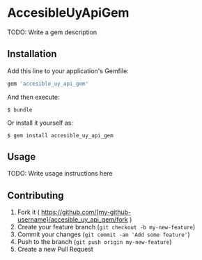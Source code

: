 # AccesibleUyApiGem

TODO: Write a gem description

## Installation

Add this line to your application's Gemfile:

```ruby
gem 'accesible_uy_api_gem'
```

And then execute:

    $ bundle

Or install it yourself as:

    $ gem install accesible_uy_api_gem

## Usage

TODO: Write usage instructions here

## Contributing

1. Fork it ( https://github.com/[my-github-username]/accesible_uy_api_gem/fork )
2. Create your feature branch (`git checkout -b my-new-feature`)
3. Commit your changes (`git commit -am 'Add some feature'`)
4. Push to the branch (`git push origin my-new-feature`)
5. Create a new Pull Request
